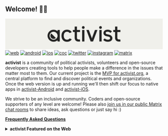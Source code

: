 ## Welcome! 👋✊

[![logo](https://raw.githubusercontent.com/activist-org/Organization/main/logos/activistGitHubOrgBanner.png)](https://github.com/activist-org)
[![web](https://img.shields.io/badge/Web-0183DC.svg?logo=windows-terminal&logoColor=ffffff)](https://github.com/activist-org/activist)
[![android](https://img.shields.io/badge/Android-32DE84.svg?logo=android&logoColor=ffffff)](https://github.com/activist-org/activist-Android)
[![ios](https://img.shields.io/badge/iOS-999999.svg?logo=apple&logoColor=ffffff)](https://github.com/activist-org/activist-iOS)
[![coc](https://img.shields.io/badge/Contributor%20Covenant-ff69b4.svg)](https://github.com/activist-org/Organization/blob/main/.github/CODE_OF_CONDUCT.md)
[![twitter](https://img.shields.io/badge/Twitter-1DA1F2.svg?logo=twitter&logoColor=ffffff)](https://twitter.com/activist_org)
[![instagram](https://img.shields.io/badge/Instagram-8134AF.svg?logo=instagram&logoColor=ffffff)](https://instagram.com/activist_org)
[![matrix](https://img.shields.io/badge/Matrix-000000.svg?logo=matrix&logoColor=ffffff)](https://matrix.to/#/#activist_community:matrix.org)

**activist** is a community of political activists, volunteers and open-source developers creating tools to help people make a difference in the issues that matter most to them. Our current project is the [MVP for activist.org](https://github.com/activist-org/activist), a central platform to find and discover political events and organizations. Once the web version is up and running we'll then shift our focus to native apps in [activist-Android](https://github.com/activist-org/activist-Android) and [activist-iOS](https://github.com/activist-org/activist-iOS).

We strive to be an inclusive community. Coders and open-source supporters of any level are welcome! Please also [join us in our public Matrix chat rooms](https://matrix.to/#/#activist_community:matrix.org) to share ideas, ask questions or just say hi :)

[**Frequently Asked Questions**](https://activist.org/help/faq)

<details><summary><strong>activist Featured on the Web</strong></summary>
<p>

<strong>2023</strong>

- [Presentation](https://docs.google.com/presentation/d/1MMCi8UoGZgDOLovEsE-jHNsPQcoQD5pQxLCI1E9Qt0Q/edit?usp=sharing) of activist at the Berlin [tech from below meetup](https://techfrombelow.de/2023-05-11/)

<strong>2022</strong>

- [Presentation](https://www.youtube.com/watch?v=PdUZ8zFWnCk&list=PLduaHBu_3ejMxN1xipMDCOTb0wx6wxWnZ) for the [2022 Wikimedia UNLOCK accelerator](https://www.wikimedia.de/unlock/)
- activist on the [Wikimedia UNLOCK accelerator website](https://www.wikimedia.de/unlock/unlock-projects/activist-org/)

</p>
</details>
